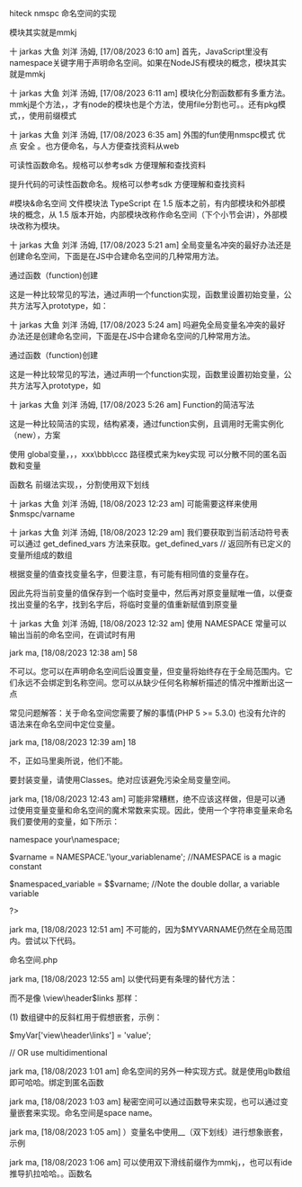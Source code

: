 hiteck nmspc   命名空间的实现



模块其实就是mmkj

十 jarkas 大鱼 刘洋 汤姆, [17/08/2023 6:10 am]
首先，JavaScript里没有namespace关键字用于声明命名空间。如果在NodeJS有模块的概念，模块其实就是mmkj

十 jarkas 大鱼 刘洋 汤姆, [17/08/2023 6:11 am]
模块化分割函数都有多重方法。mmkj是个方法，，才有node的模块也是个方法，使用file分割也可。。还有pkg模式，，使用前缀模式

十 jarkas 大鱼 刘洋 汤姆, [17/08/2023 6:35 am]
外围的fun使用nmspc模式 
优点 安全 。也方便命名，与人方便查找资料从web 

可读性函数命名。规格可以参考sdk  方便理解和查找资料


提升代码的可读性函数命名。规格可以参考sdk  方便理解和查找资料


#模块&命名空间  文件模块法
TypeScript 在 1.5 版本之前，有内部模块和外部模块的概念，从 1.5 版本开始，内部模块改称作命名空间（下个小节会讲），外部模块改称为模块。

十 jarkas 大鱼 刘洋 汤姆, [17/08/2023 5:21 am]
全局变量名冲突的最好办法还是创建命名空间，下面是在JS中合建命名空间的几种常用方法。


通过函数（function)创建

这是一种比较常见的写法，通过声明一个function实现，函数里设置初始变量，公共方法写入prototype，如：

十 jarkas 大鱼 刘洋 汤姆, [17/08/2023 5:24 am]
吗避免全局变量名冲突的最好办法还是创建命名空间，下面是在JS中合建命名空间的几种常用方法。


通过函数（function)创建

这是一种比较常见的写法，通过声明一个function实现，函数里设置初始变量，公共方法写入prototype，如

十 jarkas 大鱼 刘洋 汤姆, [17/08/2023 5:26 am]
Function的简洁写法

这是一种比较简洁的实现，结构紧凑，通过function实例，且调用时无需实例化（new），方案


使用 global变量，，，xxx\bbb\ccc 路径模式来为key实现
可以分散不同的匿名函数和变量


函数名   前缀法实现，，分割使用双下划线



十 jarkas 大鱼 刘洋 汤姆, [18/08/2023 12:23 am]
可能需要这样来使用   $nmspc/varname

十 jarkas 大鱼 刘洋 汤姆, [18/08/2023 12:29 am]
我们要获取到当前活动符号表可以通过 get_defined_vars 方法来获取。get_defined_vars // 返回所有已定义的变量所组成的数组

根据变量的值查找变量名字，但要注意，有可能有相同值的变量存在。

因此先将当前变量的值保存到一个临时变量中，然后再对原变量赋唯一值，以便查找出变量的名字，找到名字后，将临时变量的值重新赋值到原变量

十 jarkas 大鱼 刘洋 汤姆, [18/08/2023 12:32 am]
使用 NAMESPACE 常量可以输出当前的命名空间，在调试时有用

jark ma, [18/08/2023 12:38 am]
58

不可以。您可以在声明命名空间后设置变量，但变量将始终存在于全局范围内。它们永远不会绑定到名称空间。您可以从缺少任何名称解析描述的情况中推断出这一点

常见问题解答：关于命名空间您需要了解的事情(PHP 5 >= 5.3.0)
也没有允许的语法来在命名空间中定位变量。

jark ma, [18/08/2023 12:39 am]
18

不，正如马里奥所说，他们不能。

要封装变量，请使用Classes。绝对应该避免污染全局变量空间。

jark ma, [18/08/2023 12:43 am]
可能非常糟糕，绝不应该这样做，但是可以通过使用变量变量和命名空间的魔术常数来实现。因此，使用一个字符串变量来命名我们要使用的变量，如下所示：

namespace your\namespace;

$varname = NAMESPACE.'\your_variablename'; //NAMESPACE is a magic constant

$namespaced_variable = $$varname; //Note the double dollar, a variable variable

?>

jark ma, [18/08/2023 12:51 am]
不可能的，因为$MYVARNAME仍然在全局范围内。尝试以下代码。

命名空间.php

<?php
    namespace MYNAME;
    use MYNAME as M;
    const MYVAR   = 'MYVARNAME';

    ${M\MYVAR}    = date('Y');
    echo $MYVARNAME;  // PRINT YEAR
    $MYVARNAME    = 'X';
    echo $MYVARNAME;  // PRINT X
    echo ${M\MYVAR} ; // PRINT X

    include('file.php')

jark ma, [18/08/2023 12:51 am]
您可以通过将变量包装在函数内来将变量绑定到命名空间。

<?php
 namespace furniture;
// instead of declaring a $version global variable, wrap it inside a function
function version(){
 return "1.3.4";
}
?>

jark ma, [18/08/2023 12:55 am]
以使代码更有条理的替代方法：

而不是像 \view\header\$links 那样：

(1) 数组键中的反斜杠用于假想嵌套，示例：

$myVar['view\header\links'] = 'value';

// OR use multidimentional

jark ma, [18/08/2023 1:01 am]
命名空间的另外一种实现方式。就是使用glb数组即可哈哈。绑定到匿名函数

jark ma, [18/08/2023 1:03 am]
秘密空间可以通过函数导来实现，也可以通过变量嵌套来实现。命名空间是space name。

jark ma, [18/08/2023 1:05 am]
）变量名中使用__（双下划线）进行想象嵌套，示例

jark ma, [18/08/2023 1:06 am]
可以使用双下滑线前缀作为mmkj，，也可以有ide推导扒拉哈哈。。函数名



